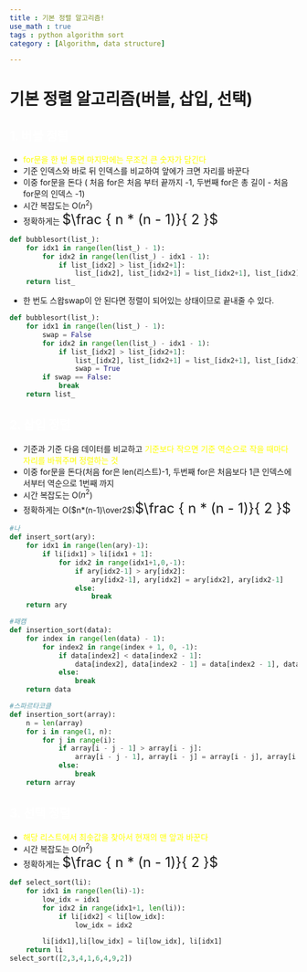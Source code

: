 ```yaml
---
title : 기본 정렬 알고리즘!
use_math : true
tags : python algorithm sort
category : [Algorithm, data structure]

---
```

기본 정렬 알고리즘(버블, 삽입, 선택)
=====

## <span style = "color: white">1. 버블 정렬</span>
- <span style="color : yellow">for문을 한 번 돌면 마지막에는 무조건 큰 숫자가 담긴다<span>
- 기준 인덱스와 바로 뒤 인덱스를 비교하여 앞에가 크면 자리를 바꾼다
- 이중 for문을 돈다 ( 처음 for은 처음 부터 끝까지 -1, 두번째 for은 총 길이 - 처음for문의 인덱스 -1)
- 시간 복잡도는 O($n^2$)
- 정확하게는 <font size=5em>$\frac { n * (n - 1)}{ 2 }$</font>

```python
def bubblesort(list_):
    for idx1 in range(len(list_) - 1):
        for idx2 in range(len(list_) - idx1 - 1):
            if list_[idx2] > list_[idx2+1]:
                list_[idx2], list_[idx2+1] = list_[idx2+1], list_[idx2]
    return list_
```

- 한 번도 스왑swap이 안 된다면 정렬이 되어있는 상태이므로 끝내줄 수 있다.


```python
def bubblesort(list_):
    for idx1 in range(len(list_) - 1):
        swap = False
        for idx2 in range(len(list_) - idx1 - 1):
            if list_[idx2] > list_[idx2+1]:
                list_[idx2], list_[idx2+1] = list_[idx2+1], list_[idx2]
                swap = True
        if swap == False:
            break
    return list_
```

## <span style = "color: white">2. 삽입 정렬</span>

- 기준과 기준 다음 데이터를 비교하고 <span style = 'color: yellow'>기준보다 작으면 기준 역순으로 작을 때마다 자리를 바꿔주며 정렬하는 것</span>
- 이중 for문을 돈다(처음 for은 len(리스트)-1, 두번째 for은 처음보다 1큰 인덱스에서부터 역순으로 1번째 까지
- 시간 복잡도는 O($n^2$)
- 정확하게는 O($n*(n-1)\over2$)<font size=5em>$\frac { n * (n - 1)}{ 2 }$</font>


```python
#나
def insert_sort(ary):
    for idx1 in range(len(ary)-1):
        if li[idx1] > li[idx1 + 1]:
            for idx2 in range(idx1+1,0,-1):
                if ary[idx2-1] > ary[idx2]:
                    ary[idx2-1], ary[idx2] = ary[idx2], ary[idx2-1]
                else:
                    break
    return ary
```


```python
#패캠
def insertion_sort(data):
    for index in range(len(data) - 1):
        for index2 in range(index + 1, 0, -1):
            if data[index2] < data[index2 - 1]:
                data[index2], data[index2 - 1] = data[index2 - 1], data[index2]
            else:
                break
    return data
```


```python
#스파르타코클
def insertion_sort(array):
    n = len(array)
    for i in range(1, n):
        for j in range(i):
            if array[i - j - 1] > array[i - j]:
                array[i - j - 1], array[i - j] = array[i - j], array[i - j - 1]
            else:
                break
    return array
```

## <span style = "color: white">3. 선택 정렬</span>

- <span style = 'color:yellow'>해당 리스트에서 최솟값을 찾아서 현재의 맨 앞과 바꾼다</span>
- 시간 복잡도는 O($n^2$)
- 정확하게는 <font size=5em>$\frac { n * (n - 1)}{ 2 }$</font>


```python
def select_sort(li):
    for idx1 in range(len(li)-1):
        low_idx = idx1
        for idx2 in range(idx1+1, len(li)):
            if li[idx2] < li[low_idx]:
                low_idx = idx2

        li[idx1],li[low_idx] = li[low_idx], li[idx1]
    return li
select_sort([2,3,4,1,6,4,9,2])
```

